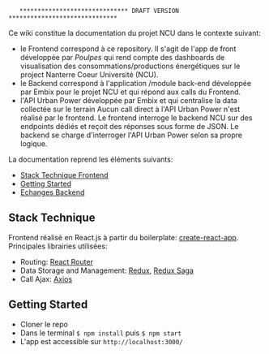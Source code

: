 ```
   ****************************** DRAFT VERSION ******************************
```


Ce wiki constitue la documentation du projet NCU dans le contexte suivant:
- le Frontend correspond à ce repository. Il s'agit de l'app de front développée par _Poulpes_ qui rend compte des dashboards de visualisation des consommations/productions énergétiques sur le project Nanterre Coeur Université (NCU).
- le Backend correspond à l'application /module back-end développée par Embix pour le projet NCU et qui répond aux calls du Frontend.
- l'API Urban Power développée par Embix et qui centralise la data collectée sur le terrain
Aucun call direct à l'API Urban Power n'est réalisé par le frontend. Le frontend interroge le backend NCU sur des endpoints dédiés et reçoit des réponses sous forme de JSON. Le backend se charge d'interroger l'API Urban Power selon sa propre logique.

La documentation reprend les éléments suivants:
- [Stack Technique Frontend  ](#stack-technique)
- [Getting Started](#getting-started)
- [Echanges Backend](Echanges-Backend)


## Stack Technique
Frontend réalisé en React.js à partir du boilerplate: [create-react-app](https://github.com/facebook/create-react-app). Principales librairies utilisées:
- Routing: [React Router](https://github.com/ReactTraining/react-router)
- Data Storage and Management: [Redux](https://github.com/reactjs/redux), [Redux Saga](https://github.com/redux-saga/redux-saga)
- Call Ajax: [Axios](https://github.com/axios/axios)

## Getting Started
- Cloner le repo
- Dans le terminal `$ npm install` puis `$ npm start`
- L'app est accessible sur `http://localhost:3000/`
